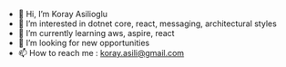 - 👋 Hi, I’m Koray Asilioglu
- 👀 I’m interested in dotnet core, react, messaging, architectural styles
- 🌱 I’m currently learning aws, aspire, react
- 💞️ I’m looking for new opportunities
- 📫 How to reach me : koray.asili@gmail.com

<!---
kasilioglu/kasilioglu is a ✨ special ✨ repository because its `README.md` (this file) appears on your GitHub profile.
You can click the Preview link to take a look at your changes.
--->
